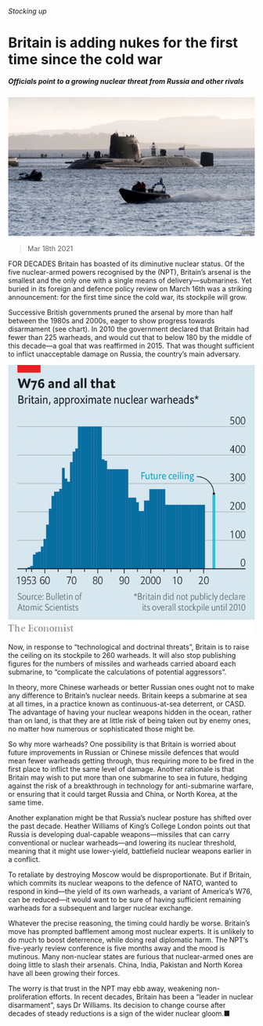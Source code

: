 ###### Stocking up

# Britain is adding nukes for the first time since the cold war 

##### Officials point to a growing nuclear threat from Russia and other rivals 

![image](images/20210320_brp502.jpg) 

> Mar 18th 2021 


FOR DECADES Britain has boasted of its diminutive nuclear status. Of the five nuclear-armed powers recognised by the  (NPT), Britain’s arsenal is the smallest and the only one with a single means of delivery—submarines. Yet buried in its foreign and defence policy review on March 16th was a striking announcement: for the first time since the cold war, its stockpile will grow.


Successive British governments pruned the arsenal by more than half between the 1980s and 2000s, eager to show progress towards disarmament (see chart). In 2010 the government declared that Britain had fewer than 225 warheads, and would cut that to below 180 by the middle of this decade—a goal that was reaffirmed in 2015. That was thought sufficient to inflict unacceptable damage on Russia, the country’s main adversary.

![image](images/20210320_brc175.png) 



Now, in response to “technological and doctrinal threats”, Britain is to raise the ceiling on its stockpile to 260 warheads. It will also stop publishing figures for the numbers of missiles and warheads carried aboard each submarine, to “complicate the calculations of potential aggressors”.



In theory, more Chinese warheads or better Russian ones ought not to make any difference to Britain’s nuclear needs. Britain keeps a submarine at sea at all times, in a practice known as continuous-at-sea deterrent, or CASD. The advantage of having your nuclear weapons hidden in the ocean, rather than on land, is that they are at little risk of being taken out by enemy ones, no matter how numerous or sophisticated those might be.


So why more warheads? One possibility is that Britain is worried about future improvements in Russian or Chinese missile defences that would mean fewer warheads getting through, thus requiring more to be fired in the first place to inflict the same level of damage. Another rationale is that Britain may wish to put more than one submarine to sea in future, hedging against the risk of a breakthrough in technology for anti-submarine warfare, or ensuring that it could target Russia and China, or North Korea, at the same time.


Another explanation might be that Russia’s nuclear posture has shifted over the past decade. Heather Williams of King’s College London points out that Russia is developing dual-capable weapons—missiles that can carry conventional or nuclear warheads—and lowering its nuclear threshold, meaning that it might use lower-yield, battlefield nuclear weapons earlier in a conflict.


To retaliate by destroying Moscow would be disproportionate. But if Britain, which commits its nuclear weapons to the defence of NATO, wanted to respond in kind—the yield of its own warheads, a variant of America’s W76, can be reduced—it would want to be sure of having sufficient remaining warheads for a subsequent and larger nuclear exchange.


Whatever the precise reasoning, the timing could hardly be worse. Britain’s move has prompted bafflement among most nuclear experts. It is unlikely to do much to boost deterrence, while doing real diplomatic harm. The NPT’s five-yearly review conference is five months away and the mood is mutinous. Many non-nuclear states are furious that nuclear-armed ones are doing little to slash their arsenals. China, India, Pakistan and North Korea have all been growing their forces.


The worry is that trust in the NPT may ebb away, weakening non-proliferation efforts. In recent decades, Britain has been a “leader in nuclear disarmament”, says Dr Williams. Its decision to change course after decades of steady reductions is a sign of the wider nuclear gloom.■

